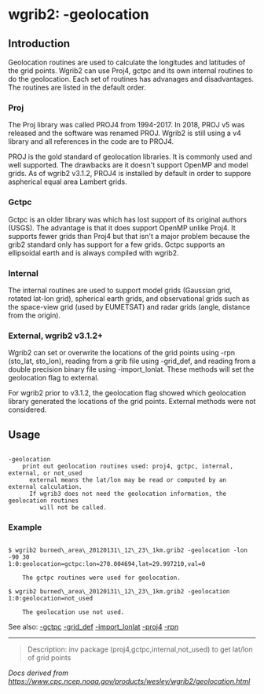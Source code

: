 # wgrib2: -geolocation

## Introduction

Geolocation routines are used to calculate the longitudes and latitudes
of the grid points. Wgrib2 can use Proj4, gctpc and its own internal
routines to do the geolocation. Each set of routines has advanages and
disadvantages. The routines are listed in the default order.

### Proj

The Proj library was called PROJ4 from 1994-2017. In 2018, PROJ v5 was released
and the software was renamed PROJ. Wgrib2 is still using a v4 library and
all references in the code are to PROJ4.

PROJ is the gold standard of geolocation libraries. It is commonly used
and well supported. The drawbacks are it doesn't support OpenMP and
model grids. As of wgrib2 v3.1.2, PROJ4 is installed by default in order
to suppore aspherical equal area Lambert grids.

### Gctpc

Gctpc is an older library was which has lost support of its original authors (USGS).
The advantage is that it does support OpenMP unlike Proj4. It supports fewer grids
than Proj4 but that isn't a major problem because the grib2 standard only has
support for a few grids. Gctpc supports an ellipsoidal earth and
is always compiled with wgrib2.

### Internal

The internal routines are used to support model grids (Gaussian grid, rotated lat-lon grid),
spherical earth grids, and observational grids such as the space-view grid (used by EUMETSAT)
and radar grids (angle, distance from the origin).

### External, wgrib2 v3.1.2+

Wgrib2 can set or overwrite the locations of the grid points using -rpn
(sto_lat, sto_lon), reading from a grib file using -grid_def, and reading from
a double precision binary file using -import_lonlat. These methods will
set the geolocation flag to external.

For wgrib2 prior to v3.1.2, the geolocation flag showed which geolocation library
generated the locations of the grid points. External methods were not considered.

## Usage

```

-geolocation
    print out geolocation routines used: proj4, gctpc, internal, external, or not_used
      external means the lat/lon may be read or computed by an external calculation.
      If wgrib3 does not need the geolocation information, the geolocation routines
         will not be called.

```

### Example

```

$ wgrib2 burned\_area\_20120131\_12\_23\_1km.grib2 -geolocation -lon -90 30
1:0:geolocation=gctpc:lon=270.004694,lat=29.997210,val=0

	The gctpc routines were used for geolocation.

$ wgrib2 burned\_area\_20120131\_12\_23\_1km.grib2 -geolocation
1:0:geolocation=not_used

	The geolocation use not used.

```

See also:
[-gctpc](./gctpc.html)
[-grid_def](./grid_def.html)
[-import_lonlat](./import_lonlat.html)
[-proj4](./proj4.html)
[-rpn](./rpn.html)

---

> Description: inv package (proj4,gctpc,internal,not_used) to get lat/lon of grid points

_Docs derived from <https://www.cpc.ncep.noaa.gov/products/wesley/wgrib2/geolocation.html>_
